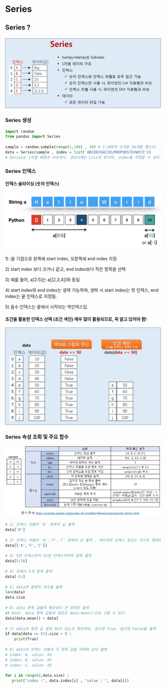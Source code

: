 # Series

## Series ?

![](../../.gitbook/assets/series.jpg)

### Series 생성

```python
import random
from pandas import Series

sample = random.sample(range(1,100) , 26) # 1~100의 숫자중 26개를 뽑는다. --> 리스트
data = Series(sample , index = list('ABCDEFGHIJKLMNOPQRSTUVWXYZ'))
# Series는 1차열 배열과 비슷하다. 생성시에는 List로 받으며, index를 지정할 수 있다.

```

### Series 인덱스

#### 인덱스 슬라이싱 \(숫자 인덱스\)

![](../../.gitbook/assets/3.jpg)

1\) :을 기점으로 왼쪽에 start index, 오른쪽에 end index 지정

2\) start index 보다 크거나 같고, end index보다 작은 항목을 선택

3\) 예를 들어, a\[2:5\]는 a\[\[2,3,4\]\]와 동일

4\) start index와 end index는 생략 가능하며, 생략 시 start index는 첫 인덱스, end index는 끝 인덱스로 지정됨.

5\) 음수 인덱스는 끝에서 시작되는 역인덱스임.

#### 조건을 활용한 인덱스 선택 \(조건 색인\) 매우 많이 활용되므로, 꼭 알고 있어야 함!

![](../../.gitbook/assets/undefined.jpg)

### Series 속성 조회 및 주요 함수

![](../../.gitbook/assets/series%20%281%29.jpg)

```python
# 1) 인덱스 라벨이 'K' 항목의 값 출력
data['K']

# 2) 인덱스 라벨이 'A','F','C' 항목의 값 출력 , 여러개의 인덱스 참조는 리스트 형태로 넣어줘야함.
data[['A','F','C']]

# 3) 5번 인덱스부터 15번 인덱스까지의 항목 출력
data[5:16]

# 4) 뒤에서 5개 항목 출력
data[-5:]

# 5) data의 항목의 갯수를 출력
len(data)
data.size

# 6) data 항목 값들의 평균보다 큰 항목만 출력 
## Hint. data 항목 값들의 평균은 data.mean()으로 구할 수 있다.
data[data.mean() < data]

# 7) data의 항목 값 중에 50이 있는지 확인하여, 있으면 True, 없으면 False를 출력
if data[data == 91].size > 0 :
    print(True)
    
# 8) data의 인덱스 라벨과 각 항목 값을 아래와 같이 출력
# index: A, value: XX
# index: B, value: XX
# index: C, value: XX

for i in range(0,data.size) :
   print("index :", data.index[i] , "value : ", data[i])

```


